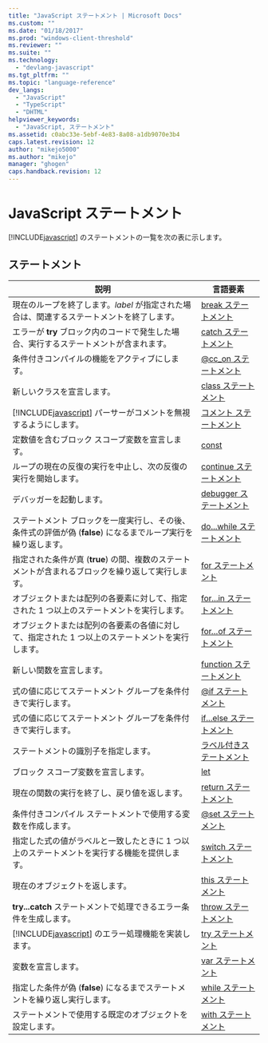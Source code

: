```yaml
---
title: "JavaScript ステートメント | Microsoft Docs"
ms.custom: ""
ms.date: "01/18/2017"
ms.prod: "windows-client-threshold"
ms.reviewer: ""
ms.suite: ""
ms.technology: 
  - "devlang-javascript"
ms.tgt_pltfrm: ""
ms.topic: "language-reference"
dev_langs: 
  - "JavaScript"
  - "TypeScript"
  - "DHTML"
helpviewer_keywords: 
  - "JavaScript, ステートメント"
ms.assetid: c0abc33e-5ebf-4e83-8a08-a1db9070e3b4
caps.latest.revision: 12
author: "mikejo5000"
ms.author: "mikejo"
manager: "ghogen"
caps.handback.revision: 12
---
```

# JavaScript ステートメント
[!INCLUDE[javascript](../../javascript/includes/javascript-md.md)] のステートメントの一覧を次の表に示します。  
  
## ステートメント  
  
|説明|言語要素|  
|--------|----------|  
|現在のループを終了します。*label* が指定された場合は、関連するステートメントを終了します。|[break ステートメント](../../javascript/reference/break-statement-javascript.md)|  
|エラーが **try** ブロック内のコードで発生した場合、実行するステートメントが含まれます。|[catch ステートメント](../../javascript/reference/try-dot-dot-dot-catch-dot-dot-dot-finally-statement-javascript.md)|  
|条件付きコンパイルの機能をアクティブにします。|[@cc\_on ステートメント](../../javascript/reference/at-cc-on-statement-javascript.md)|  
|新しいクラスを宣言します。|[class ステートメント](../../javascript/reference/class-statement-javascript.md)|  
|[!INCLUDE[javascript](../../javascript/includes/javascript-md.md)] パーサーがコメントを無視するようにします。|[コメント ステートメント](../../javascript/reference/comment-statements-javascript.md)|  
|定数値を含むブロック スコープ変数を宣言します。|[const](../../javascript/reference/const-statement-javascript.md)|  
|ループの現在の反復の実行を中止し、次の反復の実行を開始します。|[continue ステートメント](../../javascript/reference/continue-statement-javascript.md)|  
|デバッガーを起動します。|[debugger ステートメント](../../javascript/reference/debugger-statement-javascript.md)|  
|ステートメント ブロックを一度実行し、その後、条件式の評価が偽 \(**false**\) になるまでループ実行を繰り返します。|[do...while ステートメント](../../javascript/reference/do-dot-dot-dot-while-statement-javascript.md)|  
|指定された条件が真 \(**true**\) の間、複数のステートメントが含まれるブロックを繰り返して実行します。|[for ステートメント](../../javascript/reference/for-statement-javascript.md)|  
|オブジェクトまたは配列の各要素に対して、指定された 1 つ以上のステートメントを実行します。|[for...in ステートメント](../../javascript/reference/for-dot-dot-dot-in-statement-javascript.md)|  
|オブジェクトまたは配列の各要素の各値に対して、指定された 1 つ以上のステートメントを実行します。|[for…of ステートメント](../../javascript/reference/for-dot-dot-dot-of-statement-javascript.md)|  
|新しい関数を宣言します。|[function ステートメント](../../javascript/reference/function-statement-javascript.md)|  
|式の値に応じてステートメント グループを条件付きで実行します。|[@if ステートメント](../../javascript/reference/at-if-statement-javascript.md)|  
|式の値に応じてステートメント グループを条件付きで実行します。|[if...else ステートメント](../../javascript/reference/if-dot-dot-dot-else-statement-javascript.md)|  
|ステートメントの識別子を指定します。|[ラベル付きステートメント](../../javascript/reference/labeled-statement-javascript.md)|  
|ブロック スコープ変数を宣言します。|[let](../../javascript/reference/let-statement-javascript.md)|  
|現在の関数の実行を終了し、戻り値を返します。|[return ステートメント](../../javascript/reference/return-statement-javascript.md)|  
|条件付きコンパイル ステートメントで使用する変数を作成します。|[@set ステートメント](../../javascript/reference/at-set-statement-javascript.md)|  
|指定した式の値がラベルと一致したときに 1 つ以上のステートメントを実行する機能を提供します。|[switch ステートメント](../../javascript/reference/switch-statement-javascript.md)|  
|現在のオブジェクトを返します。|[this ステートメント](../../javascript/reference/this-statement-javascript.md)|  
|**try...catch** ステートメントで処理できるエラー条件を生成します。|[throw ステートメント](../../javascript/reference/throw-statement-javascript.md)|  
|[!INCLUDE[javascript](../../javascript/includes/javascript-md.md)] のエラー処理機能を実装します。|[try ステートメント](../../javascript/reference/try-dot-dot-dot-catch-dot-dot-dot-finally-statement-javascript.md)|  
|変数を宣言します。|[var ステートメント](../../javascript/reference/var-statement-javascript.md)|  
|指定した条件が偽 \(**false**\) になるまでステートメントを繰り返し実行します。|[while ステートメント](../../javascript/reference/while-statement-javascript.md)|  
|ステートメントで使用する既定のオブジェクトを設定します。|[with ステートメント](../../javascript/reference/with-statement-javascript.md)|